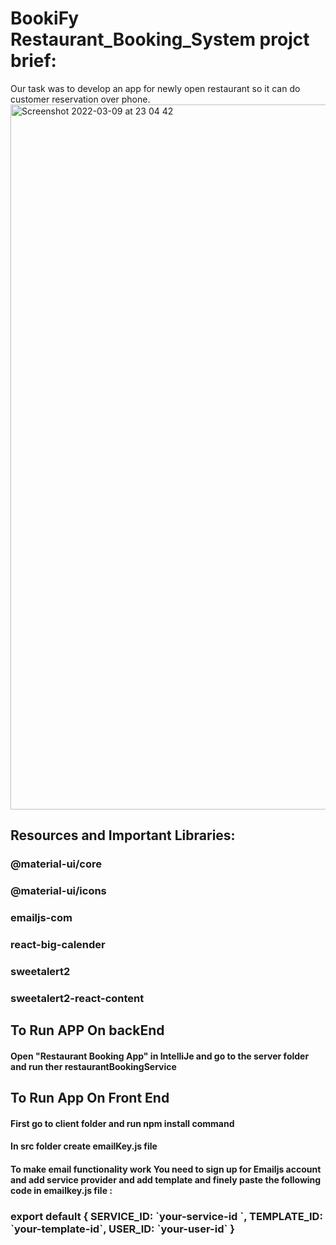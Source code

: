 # BookiFy  Restaurant_Booking_System projct brief:
Our task was to develop an app for newly open restaurant so it can do customer reservation over phone.
<img width="1128" alt="Screenshot 2022-03-09 at 23 04 42" src="https://user-images.githubusercontent.com/94113478/157554049-2ee2062d-6ca2-40bd-a543-a09fbae0e7e7.png">
<h2> Resources and Important Libraries:</h2>
<h3>@material-ui/core</h3>
<h3>@material-ui/icons</h3>
<h3>emailjs-com</h3>
<h3>react-big-calender</h3>
<h3>sweetalert2</h3>
<h3>sweetalert2-react-content</h3>
<h2>To Run APP On backEnd </h2>
<h4> Open "Restaurant Booking App" in IntelliJe and go to the server folder and run ther restaurantBookingService</h4>
<h2>To Run App On Front End</h2>
<h4>First go to client folder and run npm install command</h4>
<h4> In src folder create emailKey.js file </h4>
<h4>To make email functionality work You need to sign up for Emailjs account and add service provider and add template and finely paste the following code in emailkey.js file :</h4>
<h3>export default {
    SERVICE_ID: `your-service-id `,
    TEMPLATE_ID: `your-template-id`,
    USER_ID: `your-user-id`
    }</h3>
  

                                    
 
